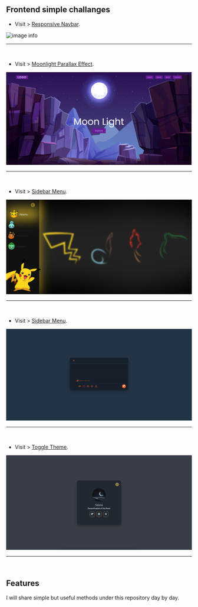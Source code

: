 ## Frontend simple challanges

- Visit > [Responsive Navbar](https://ugurkarakurt.github.io/Frontend-Challanges/responsive_navbar/).

![image info](responsive_navbar/screenshot.png)
<hr>
<br>

- Visit > [Moonlight Parallax Effect](https://ugurkarakurt.github.io/Frontend-Challanges/Moonlight-Parallax-Effect/).

![image info](Moonlight-Parallax-Effect/screenshot.png)
<hr>
<br>

- Visit > [Sidebar Menu](https://ugurkarakurt.github.io/Frontend-Challanges/Sidebar_Menu/).

![image info](Sidebar_Menu/assets/images/screenshot.png)
<hr>
<br>

- Visit > [Sidebar Menu](https://ugurkarakurt.github.io/Frontend-Challanges/Twitter_Tweet_Box/).

![image info](Twitter_Tweet_Box/assets/images/screenshot.png)
<hr>
<br>

- Visit > [Toggle Theme](https://ugurkarakurt.github.io/Frontend-Challanges/Toggle_Theme//).

![image info](Toggle_Theme/assets/images/screenshot.png)
<hr>
<br>

## Features

I will share simple but useful methods under this repository day by day.
